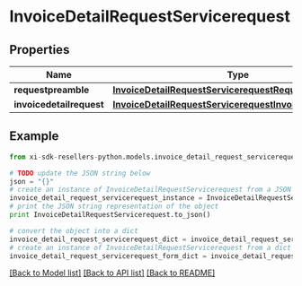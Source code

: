 # InvoiceDetailRequestServicerequest


## Properties

Name | Type | Description | Notes
------------ | ------------- | ------------- | -------------
**requestpreamble** | [**InvoiceDetailRequestServicerequestRequestpreamble**](InvoiceDetailRequestServicerequestRequestpreamble.md) |  | [optional] 
**invoicedetailrequest** | [**InvoiceDetailRequestServicerequestInvoicedetailrequest**](InvoiceDetailRequestServicerequestInvoicedetailrequest.md) |  | [optional] 

## Example

```python
from xi-sdk-resellers-python.models.invoice_detail_request_servicerequest import InvoiceDetailRequestServicerequest

# TODO update the JSON string below
json = "{}"
# create an instance of InvoiceDetailRequestServicerequest from a JSON string
invoice_detail_request_servicerequest_instance = InvoiceDetailRequestServicerequest.from_json(json)
# print the JSON string representation of the object
print InvoiceDetailRequestServicerequest.to_json()

# convert the object into a dict
invoice_detail_request_servicerequest_dict = invoice_detail_request_servicerequest_instance.to_dict()
# create an instance of InvoiceDetailRequestServicerequest from a dict
invoice_detail_request_servicerequest_form_dict = invoice_detail_request_servicerequest.from_dict(invoice_detail_request_servicerequest_dict)
```
[[Back to Model list]](../README.md#documentation-for-models) [[Back to API list]](../README.md#documentation-for-api-endpoints) [[Back to README]](../README.md)


